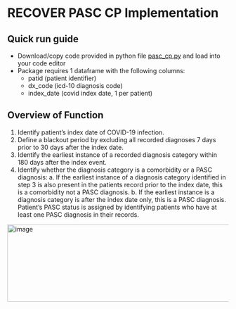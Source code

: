 # RECOVER PASC CP Implementation

## Quick run guide
- Download/copy code provided in python file [pasc_cp.py]([url](https://github.com/recoverEHRinformatics/recover_pasc_implementation/blob/main/pasc_cp.py)) and load into your code editor
- Package requires 1 dataframe with the following columns:
  - patid (patient identifier)
  - dx_code (icd-10 diagnosis code)
  - index_date (covid index date, 1 per patient)

## Overview of Function 
1.	Identify patient’s index date of COVID-19 infection. 
2.	Define a blackout period by excluding all recorded diagnoses 7 days prior to 30 days after the index date.
3.	Identify the earliest instance of a recorded diagnosis category within 180 days after the index event.
4.	Identify whether the diagnosis category is a comorbidity or a PASC diagnosis:
a.	If the earliest instance of a diagnosis category identified in step 3 is also present in the patients record prior to the index date, this is a comorbidity not a PASC diagnosis.
b.	If the earliest instance is a diagnosis category is after the index date only, this is a PASC diagnosis.
Patient’s PASC status is assigned by identifying patients who have at least one PASC diagnosis in their records.

<img width="800" height="176" alt="image" src="https://github.com/user-attachments/assets/c3198488-3deb-4fd9-98f5-4b28d898f54f" />
